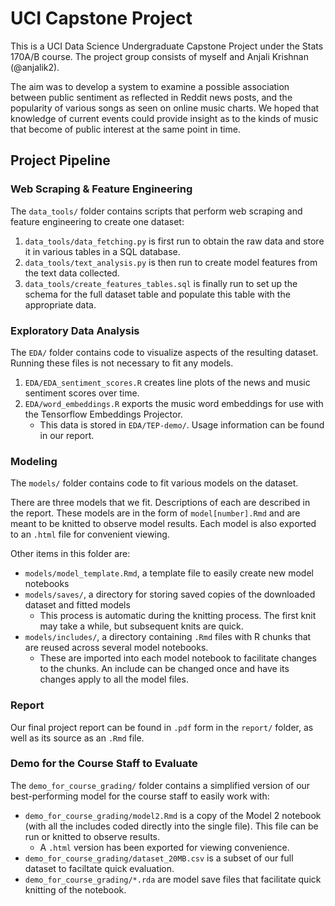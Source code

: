 # UCI Capstone Project

This is a UCI Data Science Undergraduate Capstone Project under the Stats 170A/B course. The project group consists of myself and Anjali Krishnan (@anjalik2).

The aim was to develop a system to examine a possible association between public sentiment as reflected in Reddit news posts, and the popularity of various songs as seen on online music charts. We hoped that knowledge of current events could provide insight as to the kinds of music that become of public interest at the same point in time.

## Project Pipeline

### Web Scraping & Feature Engineering

The `data_tools/` folder contains scripts that perform web scraping and feature engineering to create one dataset:

1. `data_tools/data_fetching.py` is first run to obtain the raw data and store it in various tables in a SQL database.
2. `data_tools/text_analysis.py` is then run to create model features from the text data collected.
3. `data_tools/create_features_tables.sql` is finally run to set up the schema for the full dataset table and populate this table with the appropriate data.

### Exploratory Data Analysis

The `EDA/` folder contains code to visualize aspects of the resulting dataset. Running these files is not necessary to fit any models.

1. `EDA/EDA_sentiment_scores.R` creates line plots of the news and music sentiment scores over time.
2. `EDA/word_embeddings.R` exports the music word embeddings for use with the Tensorflow Embeddings Projector.
    - This data is stored in `EDA/TEP-demo/`. Usage information can be found in our report.
    
### Modeling

The `models/` folder contains code to fit various models on the dataset. 

There are three models that we fit. Descriptions of each are described in the report. These models are in the form of `model[number].Rmd` and are meant to be knitted to observe model results. Each model is also exported to an `.html` file for convenient viewing.

Other items in this folder are:

- `models/model_template.Rmd`, a template file to easily create new model notebooks
- `models/saves/`, a directory for storing saved copies of the downloaded dataset and fitted models
   - This process is automatic during the knitting process. The first knit may take a while, but subsequent knits are quick.
- `models/includes/`, a directory containing `.Rmd` files with R chunks that are reused across several model notebooks.
   - These are imported into each model notebook to facilitate changes to the chunks. An include can be changed once and have its changes apply to all the model files.
   
### Report

Our final project report can be found in `.pdf` form in the `report/` folder, as well as its source as an `.Rmd` file.

### Demo for the Course Staff to Evaluate

The `demo_for_course_grading/` folder contains a simplified version of our best-performing model for the course staff to easily work with:

- `demo_for_course_grading/model2.Rmd` is a copy of the Model 2 notebook (with all the includes coded directly into the single file). This file can be run or knitted to observe results.
    - A `.html` version has been exported for viewing convenience.
- `demo_for_course_grading/dataset_20MB.csv` is a subset of our full dataset to faciltate quick evaluation.
- `demo_for_course_grading/*.rda` are model save files that facilitate quick knitting of the notebook.
